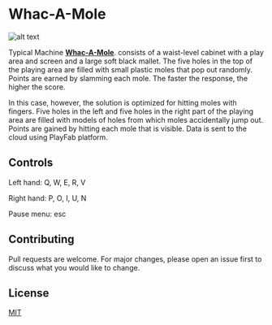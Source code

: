# Whac-A-Mole 
![alt text](https://github.com/Namazu34/Whac-A-Mole/Images/image.png "screen")

Typical Machine **[Whac-A-Mole](https://en.wikipedia.org/wiki/Whac-A-Mole)**.
consists of a waist-level cabinet with a play area and screen and a large soft black mallet. The five holes in the top of the playing area are filled with small plastic moles that pop out randomly. Points are earned by slamming each mole. The faster the response, the higher the score.

In this case, however, the solution is optimized for hitting moles with fingers. Five holes in the left and five holes in the right part of the playing area are filled with models of holes from which moles accidentally jump out. Points are gained by hitting each mole that is visible. Data is sent to the cloud using PlayFab platform. 

## Controls
Left hand: Q, W, E, R, V

Right hand: P, O, I, U, N

Pause menu: esc

## Contributing
Pull requests are welcome. For major changes, please open an issue first to discuss what you would like to change.

## License
[MIT](https://choosealicense.com/licenses/mit/)